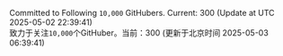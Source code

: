 Committed to Following `10,000` GitHubers. Current: <!-- FOLLOWING_COUNT -->300<!-- FOLLOWING_COUNT --> (Update at UTC <!-- LAST_UPDATED -->2025-05-02 22:39:41<!-- LAST_UPDATED -->)<br>
致力于关注`10,000`个GitHuber。当前：<!-- FOLLOWING_COUNT -->300<!-- FOLLOWING_COUNT --> (更新于北京时间 <!-- LAST_UPDATED_CST -->2025-05-03 06:39:41<!-- LAST_UPDATED_CST -->)
